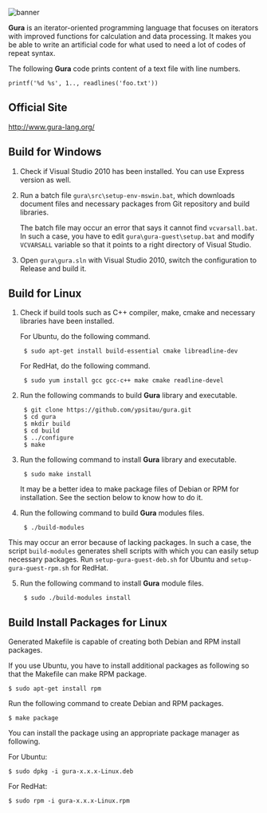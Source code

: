 ![banner](http://www.gura-lang.org/images/banner.png)

**Gura** is an iterator-oriented programming language that focuses on iterators
with improved functions for calculation and data processing.
It makes you be able to write an artificial code
for what used to need a lot of codes of repeat syntax.

The following **Gura** code prints content of a text file with line numbers.

    printf('%d %s', 1.., readlines('foo.txt'))

Official Site
-------------
http://www.gura-lang.org/


Build for Windows
-----------------
1. Check if Visual Studio 2010 has been installed. You can use Express version as well.

2. Run a batch file `gura\src\setup-env-mswin.bat`, which downloads document files
   and necessary packages from Git repository and build libraries.

   The batch file may occur an error that says it cannot find `vcvarsall.bat`.
   In such a case, you have to edit `gura\gura-guest\setup.bat`
   and modify `VCVARSALL` variable so that it points to a right directory of Visual Studio.

3. Open `gura\gura.sln` with Visual Studio 2010, switch the configuration to Release
   and build it.


Build for Linux
-----------------
1. Check if build tools such as C++ compiler, make, cmake and necessary libraries
   have been installed.

   For Ubuntu, do the following command.

        $ sudo apt-get install build-essential cmake libreadline-dev

   For RedHat, do the following command.

        $ sudo yum install gcc gcc-c++ make cmake readline-devel

2. Run the following commands to build **Gura** library and executable.

        $ git clone https://github.com/ypsitau/gura.git
        $ cd gura
        $ mkdir build
        $ cd build
        $ ../configure
        $ make

3. Run the following command to install **Gura** library and executable.

        $ sudo make install

   It may be a better idea to make package files of Debian or RPM for installation.
   See the section below to know how to do it.

4. Run the following command to build **Gura** modules files.

        $ ./build-modules

  This may occur an error because of lacking packages.
  In such a case, the script `build-modules` generates shell scripts
  with which you can easily setup necessary packages.
  Run `setup-gura-guest-deb.sh` for Ubuntu and `setup-gura-guest-rpm.sh` for RedHat.

5. Run the following command to install **Gura** module files.

        $ sudo ./build-modules install


Build Install Packages for Linux
--------------------------------
Generated Makefile is capable of creating both Debian and RPM install packages.

If you use Ubuntu, you have to install additional packages as following
so that the Makefile can make RPM package.

    $ sudo apt-get install rpm

Run the following command to create Debian and RPM packages.

    $ make package

You can install the package using an appropriate package manager as following.

For Ubuntu:

    $ sudo dpkg -i gura-x.x.x-Linux.deb

For RedHat:

    $ sudo rpm -i gura-x.x.x-Linux.rpm
